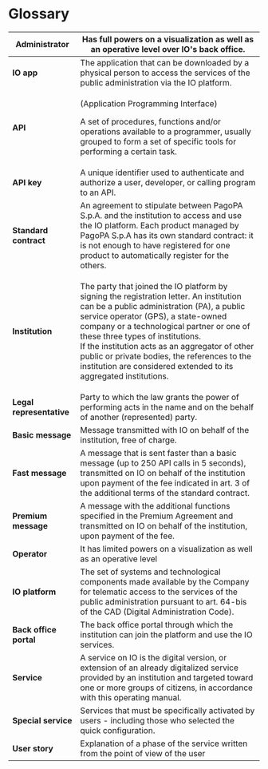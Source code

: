 # Glossary

| **Administrator**        | Has full powers on a visualization as well as an operative level over IO's back office.                                                                                                                                                                                                                                                                                                                                                      |
| ------------------------ | -------------------------------------------------------------------------------------------------------------------------------------------------------------------------------------------------------------------------------------------------------------------------------------------------------------------------------------------------------------------------------------------------------------------------------------------- |
| **IO app**               | The application that can be downloaded by a physical person to access the services of the public administration via the IO platform.                                                                                                                                                                                                                                                                                                         |
| **API**                  | <p>(Application Programming Interface)</p><p>A set of procedures, functions and/or operations available to a programmer, usually grouped to form a set of specific tools for performing a certain task.</p>                                                                                                                                                                                                                                  |
| **API key**              | A unique identifier used to authenticate and authorize a user, developer, or calling program to an API.                                                                                                                                                                                                                                                                                                                                      |
| **Standard contract**    | An agreement to stipulate between PagoPA S.p.A. and the institution to access and use the IO platform. Each product managed by PagoPA S.p.A has its own standard contract: it is not enough to have registered for one product to automatically register for the others.                                                                                                                                                                     |
| **Institution**          | <p>The party that joined the IO platform by signing the registration letter. An institution can be a public administration (PA), a public service operator (GPS), a state-owned company or a technological partner or one of these three types of institutions.<br>If the institution acts as an aggregator of other public or private bodies, the references to the institution are considered extended to its aggregated institutions.</p> |
| **Legal representative** | Party to which the law grants the power of performing acts in the name and on the behalf of another (represented) party.                                                                                                                                                                                                                                                                                                                     |
| **Basic message**        | Message transmitted with IO on behalf of the institution, free of charge.                                                                                                                                                                                                                                                                                                                                                                    |
| **Fast message**         | A message that is sent faster than a basic message (up to 250 API calls in 5 seconds), transmitted on IO on behalf of the institution upon payment of the fee indicated in art. 3 of the additional terms of the standard contract.                                                                                                                                                                                                          |
| **Premium message**      | A message with the additional functions specified in the Premium Agreement and transmitted on IO on behalf of the institution, upon payment of the fee.                                                                                                                                                                                                                                                                                      |
| **Operator**             | It has limited powers on a visualization as well as an operative level                                                                                                                                                                                                                                                                                                                                                                       |
| **IO platform**          | The set of systems and technological components made available by the Company for telematic access to the services of the public administration pursuant to art. 64-bis of the CAD (Digital Administration Code).                                                                                                                                                                                                                            |
| **Back office portal**   | The back office portal through which the institution can join the platform and use the IO services.                                                                                                                                                                                                                                                                                                                                          |
| **Service**              | A service on IO is the digital version, or extension of an already digitalized service provided by an institution and targeted toward one or more groups of citizens, in accordance with this operating manual.                                                                                                                                                                                                                              |
| **Special service**      | Services that must be specifically activated by users - including those who selected the quick configuration.                                                                                                                                                                                                                                                                                                                                |
| **User story**           | Explanation of a phase of the service written from the point of view of the user                                                                                                                                                                                                                                                                                                                                                             |
